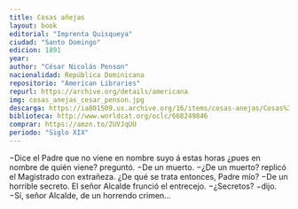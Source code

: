 ```yaml
---
title: Cosas añejas
layout: book
editorial: "Imprenta Quisqueya"
ciudad: "Santo Domingo"
edicion: 1891
year: 
author: "César Nicolás Penson"
nacionalidad: República Dominicana
repositorio: "American Libraries"
repurl: https://archive.org/details/americana 
img: cosas_anejas_cesar_penson.jpg
descarga: https://ia801509.us.archive.org/16/items/cosas-anejas/Cosas%20a%C3%B1ejas.pdf
biblioteca: http://www.worldcat.org/oclc/668249846
comprar: https://amzn.to/2UVJqUU
periodo: "Siglo XIX"
---
```

 

−Dice el Padre que no viene en nombre suyo á estas horas ¿pues en nombre de quién viene? preguntó.
−De un muerto.
−¿De un muerto? replicó el Magistrado con extrañeza. ¿De qué se trata entonces, Padre mío?
−De un horrible secreto.
El señor Alcalde frunció el entrecejo.
−¿Secretos? −dijo.
−Sí, señor Alcalde, de un horrendo crimen...
